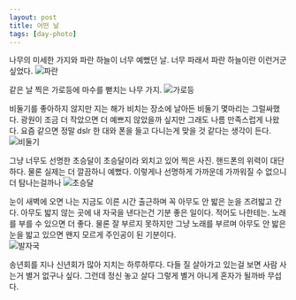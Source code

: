 ```yaml
---
layout: post
title: 어떤 날
tags: [day-photo]
---
```


나무의 미세한 가지와 파란 하늘이 너무 예뻤던 날. 너무 파래서 파란 하늘이란 이런거군 싶었다. 
![파란](http://lh3.googleusercontent.com/-XolJ0nAjQHE/VpjxcWitPdI/AAAAAAAAAkE/IWgDCp34KJQ/s1280/upload_-1.jpg)

같은 날 찍은 가로등에 마수를 뻗치는 나무 가지.   ![가로등](http://lh3.googleusercontent.com/-10n8_Jk0AiQ/VpjxaB9zkzI/AAAAAAAAAj4/YxSqQPdOFdo/s1280/upload_-1.jpg)

비둘기를 좋아하지 않지만 지는 해가 비치는 장소에 날아든 비둘기 몇마리는 그럴싸했다. 광원이 조금 더 작았으면 더 예쁘지 않았을까 싶지만 그래도 나름 만족스럽게 나왔다. 요즘 같으면 정말 dslr 한 대와 폰을 들고 다니는게 맞을 것 같다는 생각이 든다.    
![비둘기](http://lh3.googleusercontent.com/-zRdOHNDmJ-E/Vpjxa1zt4-I/AAAAAAAAAkA/iIpN1TZlmr0/s1280/upload_-1.jpg)

그냥 너무도 선명한 초승달이 초승달이라 외치고 있어 찍은 사진. 핸드폰의 위력이 대단하다. 물론 실제는 더 깔끔하니 예뻤다. 이렇게나 선명하게 가까운데 가까워질 수 없으니 더 탐나는걸까나 
![초승달](http://lh3.googleusercontent.com/-ZdGjMDPcdqc/VpjxZFQ9evI/AAAAAAAAAjw/ipX525vKrEo/s1280/upload_-1.jpg)

눈이 새벽에 오면 나는 지금도 이른 시간 출근하며 꼭 아무도 안 밟은 눈을 즈려밟고 간다. 아무도 밟지 않는 곳에 내 자국을 낸다는건 기분 좋은 일이다. 적어도 나한테는. 노래를 부를 수 있으면 더 좋다. 물론 잘 부르지 못하지만 그냥 노래를 부르며 아무도 안 밟은 눈을 밟고 있으면 왠지 모르게 주인공이 된 기분이다.    
![발자국](http://lh3.googleusercontent.com/-QRr1np0vDO8/VpjxXRDvKSI/AAAAAAAAAjk/0PTOWgs5hfQ/s1280/upload_-1.jpg)

송년회를 지나 신년회가 많아 지치는 하루하루다. 다들 질 살아가고 있는걸 보면 사람 사는거 별거 없구나 싶다. 그런데 정신 놓고 살다 그렇게 별거 아니게 혼자가 될까바 무섭다.